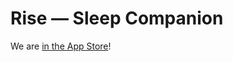 # Rise — Sleep Companion

We are [in the App Store](https://apps.apple.com/us/app/rise-sleep-companion/id6451386327)!
